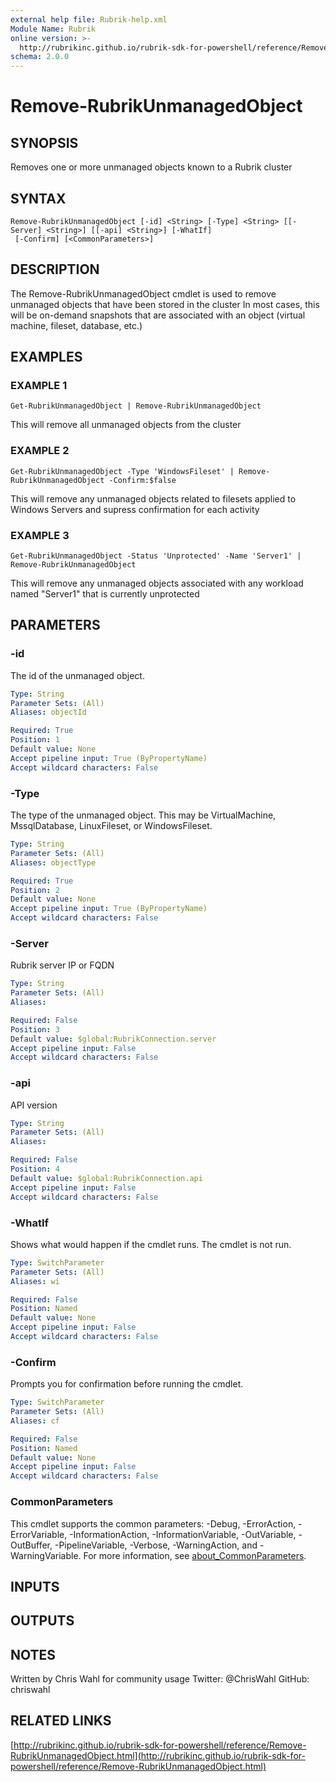 ```yaml
---
external help file: Rubrik-help.xml
Module Name: Rubrik
online version: >-
  http://rubrikinc.github.io/rubrik-sdk-for-powershell/reference/Remove-RubrikUnmanagedObject.html
schema: 2.0.0
---
```


# Remove-RubrikUnmanagedObject

## SYNOPSIS

Removes one or more unmanaged objects known to a Rubrik cluster

## SYNTAX

```text
Remove-RubrikUnmanagedObject [-id] <String> [-Type] <String> [[-Server] <String>] [[-api] <String>] [-WhatIf]
 [-Confirm] [<CommonParameters>]
```

## DESCRIPTION

The Remove-RubrikUnmanagedObject cmdlet is used to remove unmanaged objects that have been stored in the cluster In most cases, this will be on-demand snapshots that are associated with an object \(virtual machine, fileset, database, etc.\)

## EXAMPLES

### EXAMPLE 1

```text
Get-RubrikUnmanagedObject | Remove-RubrikUnmanagedObject
```

This will remove all unmanaged objects from the cluster

### EXAMPLE 2

```text
Get-RubrikUnmanagedObject -Type 'WindowsFileset' | Remove-RubrikUnmanagedObject -Confirm:$false
```

This will remove any unmanaged objects related to filesets applied to Windows Servers and supress confirmation for each activity

### EXAMPLE 3

```text
Get-RubrikUnmanagedObject -Status 'Unprotected' -Name 'Server1' | Remove-RubrikUnmanagedObject
```

This will remove any unmanaged objects associated with any workload named "Server1" that is currently unprotected

## PARAMETERS

### -id

The id of the unmanaged object.

```yaml
Type: String
Parameter Sets: (All)
Aliases: objectId

Required: True
Position: 1
Default value: None
Accept pipeline input: True (ByPropertyName)
Accept wildcard characters: False
```

### -Type

The type of the unmanaged object. This may be VirtualMachine, MssqlDatabase, LinuxFileset, or WindowsFileset.

```yaml
Type: String
Parameter Sets: (All)
Aliases: objectType

Required: True
Position: 2
Default value: None
Accept pipeline input: True (ByPropertyName)
Accept wildcard characters: False
```

### -Server

Rubrik server IP or FQDN

```yaml
Type: String
Parameter Sets: (All)
Aliases:

Required: False
Position: 3
Default value: $global:RubrikConnection.server
Accept pipeline input: False
Accept wildcard characters: False
```

### -api

API version

```yaml
Type: String
Parameter Sets: (All)
Aliases:

Required: False
Position: 4
Default value: $global:RubrikConnection.api
Accept pipeline input: False
Accept wildcard characters: False
```

### -WhatIf

Shows what would happen if the cmdlet runs. The cmdlet is not run.

```yaml
Type: SwitchParameter
Parameter Sets: (All)
Aliases: wi

Required: False
Position: Named
Default value: None
Accept pipeline input: False
Accept wildcard characters: False
```

### -Confirm

Prompts you for confirmation before running the cmdlet.

```yaml
Type: SwitchParameter
Parameter Sets: (All)
Aliases: cf

Required: False
Position: Named
Default value: None
Accept pipeline input: False
Accept wildcard characters: False
```

### CommonParameters

This cmdlet supports the common parameters: -Debug, -ErrorAction, -ErrorVariable, -InformationAction, -InformationVariable, -OutVariable, -OutBuffer, -PipelineVariable, -Verbose, -WarningAction, and -WarningVariable. For more information, see [about\_CommonParameters](http://go.microsoft.com/fwlink/?LinkID=113216).

## INPUTS

## OUTPUTS

## NOTES

Written by Chris Wahl for community usage Twitter: @ChrisWahl GitHub: chriswahl

## RELATED LINKS

[http://rubrikinc.github.io/rubrik-sdk-for-powershell/reference/Remove-RubrikUnmanagedObject.html](http://rubrikinc.github.io/rubrik-sdk-for-powershell/reference/Remove-RubrikUnmanagedObject.html)

